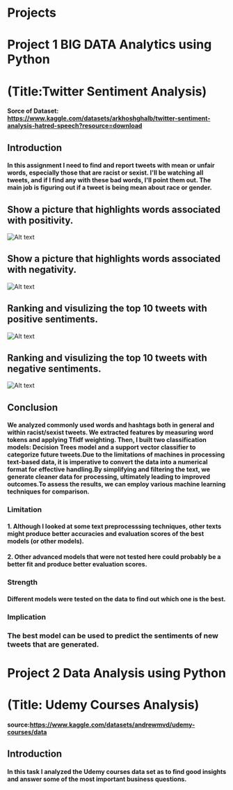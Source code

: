 # Projects
# Project 1  BIG DATA Analytics using Python
# (Title:Twitter Sentiment Analysis)
 #### Sorce of Dataset: https://www.kaggle.com/datasets/arkhoshghalb/twitter-sentiment-analysis-hatred-speech?resource=download
## Introduction

#### In this assignment I need to find and report tweets with mean or unfair words, especially those that are racist or sexist. I'll be watching all tweets, and if I find any with these bad words, I'll point them out. The main job is figuring out if a tweet is being mean about race or gender.
## Show a picture that highlights words associated with positivity.
![Alt text](https://github.com/Almagboul/Project/blob/main/Poitivity.png)
## Show a picture that highlights words associated with negativity.
![Alt text](https://github.com/Almagboul/Project/blob/main/ngetivity.png)
## Ranking and visulizing the top 10 tweets with positive sentiments.
![Alt text](https://github.com/Almagboul/Project/blob/main/posi.png)
## Ranking and visulizing the top 10 tweets with negative sentiments.
![Alt text](https://github.com/Almagboul/Project/blob/main/neg.png)
  

## Conclusion
#### We analyzed commonly used words and hashtags both in general and within racist/sexist tweets. We extracted features by measuring word tokens and applying Tfidf weighting. Then, I built two classification models: Decision Trees model and a support vector classifier to categorize future tweets.Due to the limitations of machines in processing text-based data, it is imperative to convert the data into a numerical format for effective handling.By simplifying and filtering the text, we generate cleaner data for processing, ultimately leading to improved outcomes.To assess the results, we can employ various machine learning techniques for comparison.
### Limitation
#### 1. Although I looked at some text preprocesssing techniques, other texts might produce better accuracies and evaluation scores of the best models (or other models).
#### 2. Other advanced models that were not tested here could probably be a better fit and produce better evaluation scores.
### Strength
#### Different models were tested on the data to find out which one is the best.
### Implication
### The best model can be used to predict the sentiments of new tweets that are generated.




# Project 2 Data Analysis using Python
# (Title: Udemy Courses Analysis)
#### source:https://www.kaggle.com/datasets/andrewmvd/udemy-courses/data
## Introduction
#### In this task I analyzed the Udemy courses data set as to find good insights and answer some of the most important business questions. 


